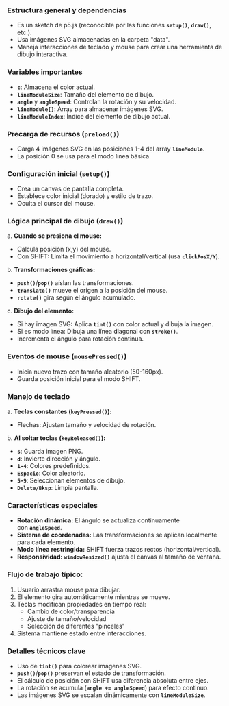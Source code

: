 ### Estructura general y dependencias

- Es un sketch de p5.js (reconocible por las funciones **`setup()`**, **`draw()`**, etc.).
- Usa imágenes SVG almacenadas en la carpeta "data".
- Maneja interacciones de teclado y mouse para crear una herramienta de dibujo interactiva.

### Variables importantes

- **`c`**: Almacena el color actual.
- **`lineModuleSize`**: Tamaño del elemento de dibujo.
- **`angle`** y **`angleSpeed`**: Controlan la rotación y su velocidad.
- **`lineModule[]`**: Array para almacenar imágenes SVG.
- **`lineModuleIndex`**: Índice del elemento de dibujo actual.

### **Precarga de recursos (`preload()`)**

- Carga 4 imágenes SVG en las posiciones 1-4 del array **`lineModule`**.
- La posición 0 se usa para el modo línea básica.

### **Configuración inicial (`setup()`)**

- Crea un canvas de pantalla completa.
- Establece color inicial (dorado) y estilo de trazo.
- Oculta el cursor del mouse.

### **Lógica principal de dibujo (`draw()`)**

a. **Cuando se presiona el mouse:**

- Calcula posición (x,y) del mouse.
- Con SHIFT: Limita el movimiento a horizontal/vertical (usa **`clickPosX/Y`**).

b. **Transformaciones gráficas:**

- **`push()`**/**`pop()`** aíslan las transformaciones.
- **`translate()`** mueve el origen a la posición del mouse.
- **`rotate()`** gira según el ángulo acumulado.

c. **Dibujo del elemento:**

- Si hay imagen SVG: Aplica **`tint()`** con color actual y dibuja la imagen.
- Si es modo línea: Dibuja una línea diagonal con **`stroke()`**.
- Incrementa el ángulo para rotación continua.

### **Eventos de mouse (`mousePressed()`)**

- Inicia nuevo trazo con tamaño aleatorio (50-160px).
- Guarda posición inicial para el modo SHIFT.

### **Manejo de teclado**

a. **Teclas constantes (`keyPressed()`):**

- Flechas: Ajustan tamaño y velocidad de rotación.

b. **Al soltar teclas (`keyReleased()`):**

- **`s`**: Guarda imagen PNG.
- **`d`**: Invierte dirección y ángulo.
- **`1-4`**: Colores predefinidos.
- **`Espacio`**: Color aleatorio.
- **`5-9`**: Seleccionan elementos de dibujo.
- **`Delete/Bksp`**: Limpia pantalla.

### **Características especiales**

- **Rotación dinámica:** El ángulo se actualiza continuamente con **`angleSpeed`**.
- **Sistema de coordenadas:** Las transformaciones se aplican localmente para cada elemento.
- **Modo línea restringida:** SHIFT fuerza trazos rectos (horizontal/vertical).
- **Responsividad:** **`windowResized()`** ajusta el canvas al tamaño de ventana.

### **Flujo de trabajo típico:**

1. Usuario arrastra mouse para dibujar.
2. El elemento gira automáticamente mientras se mueve.
3. Teclas modifican propiedades en tiempo real:
    - Cambio de color/transparencia
    - Ajuste de tamaño/velocidad
    - Selección de diferentes "pinceles"
4. Sistema mantiene estado entre interacciones.

### **Detalles técnicos clave**

- Uso de **`tint()`** para colorear imágenes SVG.
- **`push()`**/**`pop()`** preservan el estado de transformación.
- El cálculo de posición con SHIFT usa diferencia absoluta entre ejes.
- La rotación se acumula (**`angle += angleSpeed`**) para efecto continuo.
- Las imágenes SVG se escalan dinámicamente con **`lineModuleSize`**.
